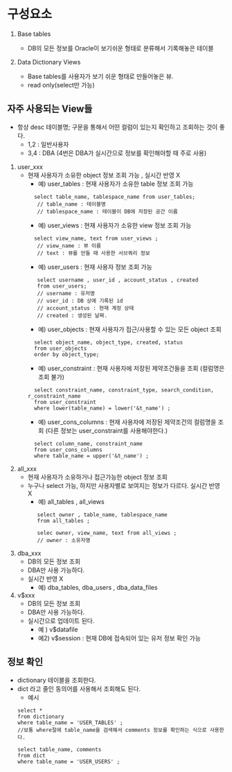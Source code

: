 # 구성요소 
1) Base tables
   - DB의 모든 정보를 Oracle이 보기쉬운 형태로 분류해서 기록해놓은 테이블 
  
2) Data Dictionary Views
   - Base tables를 사용자가 보기 쉬운 형태로 만들어놓은 뷰.
   - read only(select만 가능)


## 자주 사용되는 View들
   - 항상 desc 테이블명; 구문을 통해서 어떤 컬럼이 있는지 확인하고 조회하는 것이 좋다. 
      - 1,2 : 일반사용자
      - 3,4 : DBA (4번은 DBA가 실시간으로 정보를 확인해야할 때 주로 사용) 

1) user_xxx
    - 현재 사용자가 소유한 object 정보 조회 가능 , 실시간 반영 X
       - 예) user_tables : 현재 사용자가 소유한 table 정보 조회 가능 
       ``` 
         select table_name, tablespace_name from user_tables; 
          // table_name : 테이블명
          // tablespace_name : 테이블이 DB에 저장된 공간 이름
       ```
       - 예) user_views : 현재 사용자가 소유한 view 정보 조회 가능 
       ```
         select view_name, text from user_views ;
          // view_name : 뷰 이름
          // text : 뷰를 만들 때 사용한 서브쿼리 정보 
       ```
       - 예) user_users : 현재 사용자 정보 조회 가능 
       ```
          select username , user_id , account_status , created 
          from user_users; 
          // username : 유저명
          // user_id : DB 상에 기록된 id 
          // account_status : 현재 계정 상태 
          // created : 생성된 날짜.
       ```
       - 예) user_objects : 현재 사용자가 접근/사용할 수 있는 모든 object 조회 
       ```
         select object_name, object_type, created, status 
         from user_objects 
         order by object_type; 
       ```
       - 예) user_constraint : 현재 사용자에 저장된 제약조건들을 조회 (컬럼명은 조회 불가)
       ```
         select constraint_name, constraint_type, search_condition, r_constraint_name
         from user_constraint 
         where lower(table_name) = lower('&t_name') ; 
       ```
       - 예) user_cons_columns : 현재 사용자에 저장된 제약조건의 컬럼명을 조회 (다른 정보는 user_constraint를 사용해야한다.)
       ```
         select column_name, constraint_name 
         from user_cons_columns
         where table_name = upper('&t_name') ; 
       ```
2) all_xxx
    - 현재 사용자가 소유하거나 접근가능한 object 정보 조회 
    - 누구나 select 가능, 하지만 사용자별로 보여지는 정보가 다르다. 실시간 반영 X
       - 예) all_tables , all_views
       ```
          select owner , table_name, tablespace_name 
          from all_tables ; 

          selec owner, view_name, text from all_views ; 
          // owner : 소유자명 
       ```
3) dba_xxx 
    - DB의 모든 정보 조회 
    - DBA만 사용 가능하다. 
    - 실시간 반영 X
      - 예) dba_tables, dba_users , dba_data_files 
4) v$xxx 
    - DB의 모든 정보 조회 
    - DBA만 사용 가능하다. 
    - 실시간으로 업데이트 된다.  
      - 예 ) v$datafile  
      - 예2) v$session  : 현재 DB에 접속되어 있는 유저 정보 확인 가능

## 정보 확인
- dictionary 테이블을 조회한다. 
- dict 라고 줄인 동의어를 사용해서 조회해도 된다. 
   - 예시
   ```
   select * 
   from dictionary 
   where table_name = 'USER_TABLES' ; 
   //보통 where절에 table_name을 검색해서 comments 정보를 확인하는 식으로 사용한다. 

   select table_name, comments 
   from dict 
   where table_name = 'USER_USERS' ; 
   ```
